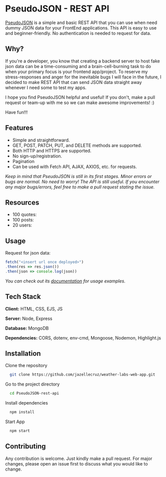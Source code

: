 # PseudoJSON - REST API

[PseudoJSON]() is a simple and basic REST API that you can use when need dummy JSON data for your FrontEnd applications. This API is easy to use and beginner-friendly. No authentication is needed to request for data. 

## Why?
If you're a developer, you know that creating a backend server to host fake json data can be a time-consuming and a brain-cell-burning task to do when your primary focus is your frontend app/project. To reserve my stress-responses and anger for the inevitable bugs I will face in the future, I decided to make REST API that can send JSON data straight away whenever I need some to test my apps. 

I hope you find PseudoJSON helpful and useful! If you don't, make a pull request or team-up with me so we can make awesome improvements! :)

Have fun!!!

## Features
- Simple and straightforward.
- GET, POST, PATCH, PUT, and DELETE methods are supported.
- Both HTTP and HTTPS are supported.
- No sign-up/registration.
- Pagination 
- Can be used with Fetch API, AJAX, AXIOS, etc. for requests.

*Keep in mind that PseudoJSON is still in its first stages. Minor errors or bugs are normal. No need to worry! The API is still useful. If you encounter any major bugs/errors, feel free to make a pull request stating the issue.*

## Resources
- 100 quotes: [<insert url once deployed>]()
- 100 posts: [<insert url once deployed>]()
- 20 users: [<insert url once deployed>]()

## Usage

Request for json data:

```javascript
fetch("<insert url once deployed>")
.then(res => res.json())
.then(json => console.log(json))
```
*You can check out its [documentation]() for usage examples.*

## Tech Stack

**Client:** HTML, CSS, EJS, JS

**Server:** Node, Express

**Database:** MongoDB

**Dependencies:** CORS, dotenv, env-cmd, Mongoose, Nodemon, Highlight.js

## Installation

Clone the repository

```bash
  git clone https://github.com/jazellecruz/weather-labs-web-app.git
```

Go to the project directory

```bash
  cd PseudoJSON-rest-api
```

Install dependencies

```bash
  npm install
```

Start App

```bash
  npm start
``` 

## Contributing 
Any contribution is welcome. Just kindly make a pull request. For major changes, please open an issue first to discuss what you would like to change.

